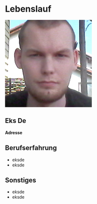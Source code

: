 # Lebenslauf
![Bild](valentin.35.jpg "valentin")
## Eks De
**Adresse**

## Berufserfahrung
+ eksde
+ eksde

## Sonstiges
+ eksde
+ eksde
